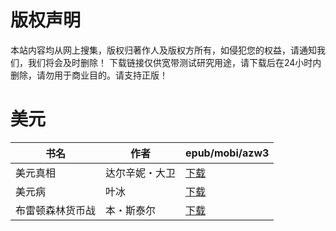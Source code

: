 # 版权声明

本站内容均从网上搜集，版权归著作人及版权方所有，如侵犯您的权益，请通知我们，我们将会及时删除！ 下载链接仅供宽带测试研究用途，请下载后在24小时内删除，请勿用于商业目的。请支持正版！

# 美元

| 书名 | 作者 | epub/mobi/azw3 |
| --- | --- | --- |
| 美元真相 | 达尔辛妮・大卫 | [下载](https://url89.ctfile.com/f/31084289-1375508056-78f5a9?p=8866) |
| 美元病 | 叶冰 | [下载](https://url89.ctfile.com/f/31084289-1356998812-5c6954?p=8866) |
| 布雷顿森林货币战 | 本・斯泰尔 | [下载](https://url89.ctfile.com/f/31084289-1357011643-13670b?p=8866) |

